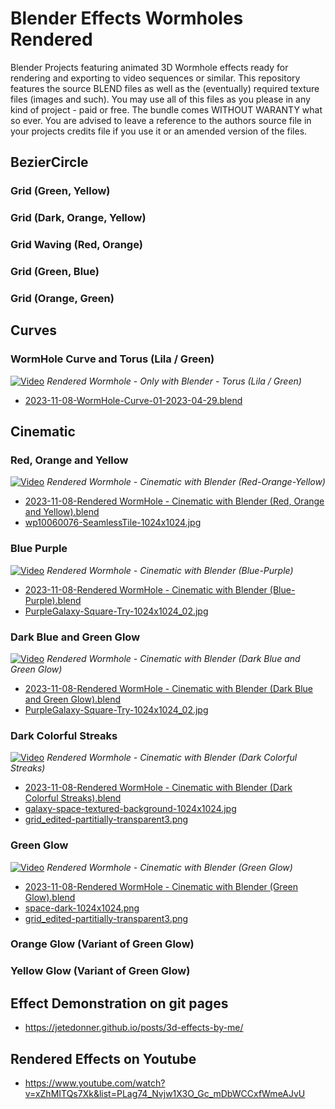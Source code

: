 # Blender Effects Wormholes Rendered
 Blender Projects featuring animated 3D Wormhole effects ready for rendering and exporting to video sequences or similar. This repository features the source BLEND files as well as the (eventually) required texture files (images and such). You may use all of this files as you please in any kind of project - paid or free. The bundle comes WITHOUT WARANTY what so ever. You are advised to leave a reference to the authors source file in your projects credits file if you use it or an amended version of the files.

## BezierCircle
### Grid (Green, Yellow)
### Grid (Dark, Orange, Yellow)
### Grid Waving (Red, Orange)
### Grid (Green, Blue)
### Grid (Orange, Green)

## Curves
### WormHole Curve and Torus (Lila / Green)
[![Video](https://img.youtube.com/vi/_uW_xgeJsVA/maxresdefault.jpg)](https://www.youtube.com/watch?v=_uW_xgeJsVA)
_Rendered Wormhole - Only with Blender - Torus (Lila / Green)_
- [2023-11-08-WormHole-Curve-01-2023-04-29.blend](Curve/blendfiles/2023-11-08-WormHole-Curve-01-2023-04-29.blend)

## Cinematic
### Red, Orange and Yellow
[![Video](https://img.youtube.com/vi/DoOF8QHW_M0/maxresdefault.jpg)](https://www.youtube.com/watch?v=DoOF8QHW_M0)
_Rendered Wormhole - Cinematic with Blender (Red-Orange-Yellow)_
- [2023-11-08-Rendered WormHole - Cinematic with Blender (Red, Orange and Yellow).blend](Cinematic/blendfiles/2023-11-08-Rendered%20WormHole%20-%20Cinematic%20with%20Blender%20(Red%2C%20Orange%20and%20Yellow).blend)
- [wp10060076-SeamlessTile-1024x1024.jpg](Cinematic/textures/wp10060076-SeamlessTile-1024x1024.jpg)

### Blue Purple
[![Video](https://img.youtube.com/vi/wGnBSSlITzc/maxresdefault.jpg)](https://www.youtube.com/watch?v=wGnBSSlITzc)
_Rendered Wormhole - Cinematic with Blender (Blue-Purple)_
- [2023-11-08-Rendered WormHole - Cinematic with Blender (Blue-Purple).blend](Cinematic/blendfiles/2023-11-08-Rendered%20Wormhole%20-%20Cinematic%20with%20Blender%20(Blue-Purple).blend)
- [PurpleGalaxy-Square-Try-1024x1024_02.jpg](Cinematic/textures/PurpleGalaxy-Square-Try-1024x1024_02.jpg)

### Dark Blue and Green Glow
[![Video](https://img.youtube.com/vi/-Hd2wKeAhVU/maxresdefault.jpg)](https://www.youtube.com/watch?v=-Hd2wKeAhVU)
_Rendered Wormhole - Cinematic with Blender (Dark Blue and Green Glow)_
- [2023-11-08-Rendered WormHole - Cinematic with Blender (Dark Blue and Green Glow).blend](Cinematic/blendfiles/2023-11-08-Rendered%20Wormhole%20-%20Cinematic%20with%20Blender%20(Dark%20Blue%20and%20Green%20Glow).blend)
- [PurpleGalaxy-Square-Try-1024x1024_02.jpg](Cinematic/textures/PurpleGalaxy-Square-Try-1024x1024_02.jpg)

### Dark Colorful Streaks
[![Video](https://img.youtube.com/vi/ZwpbmxmYQto/maxresdefault.jpg)](https://www.youtube.com/watch?v=ZwpbmxmYQto)
_Rendered Wormhole - Cinematic with Blender (Dark Colorful Streaks)_
- [2023-11-08-Rendered WormHole - Cinematic with Blender (Dark Colorful Streaks).blend](Cinematic/blendfiles/2023-11-08-Rendered%20Wormhole%20-%20Cinematic%20with%20Blender%20(Dark%20Colorful%20Streaks).blend)
- [galaxy-space-textured-background-1024x1024.jpg](Cinematic/textures/galaxy-space-textured-background-1024x1024.jpg)
- [grid_edited-partitially-transparent3.png](Cinematic/textures/grid_edited-partitially-transparent3.png)

### Green Glow
[![Video](https://img.youtube.com/vi/o578vsHKbfg/maxresdefault.jpg)](https://www.youtube.com/watch?v=o578vsHKbfg)
_Rendered Wormhole - Cinematic with Blender (Green Glow)_
- [2023-11-08-Rendered WormHole - Cinematic with Blender (Green Glow).blend](Cinematic/blendfiles/2023-11-08-Rendered%20Wormhole%20-%20Cinematic%20with%20Blender%20(Green%20Glow).blend)
- [space-dark-1024x1024.png](Cinematic/textures/space-dark-1024x1024.png)
- [grid_edited-partitially-transparent3.png](Cinematic/textures/grid_edited-partitially-transparent3.png)

### Orange Glow (Variant of Green Glow)
### Yellow Glow (Variant of Green Glow)

## Effect Demonstration on git pages
- https://jetedonner.github.io/posts/3d-effects-by-me/

## Rendered Effects on Youtube
- https://www.youtube.com/watch?v=xZhMITQs7Xk&list=PLag74_Nvjw1X3O_Gc_mDbWCCxfWmeAJvU